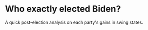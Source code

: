 # Who exactly elected Biden?
A quick post-election analysis on each party's gains in swing states.

